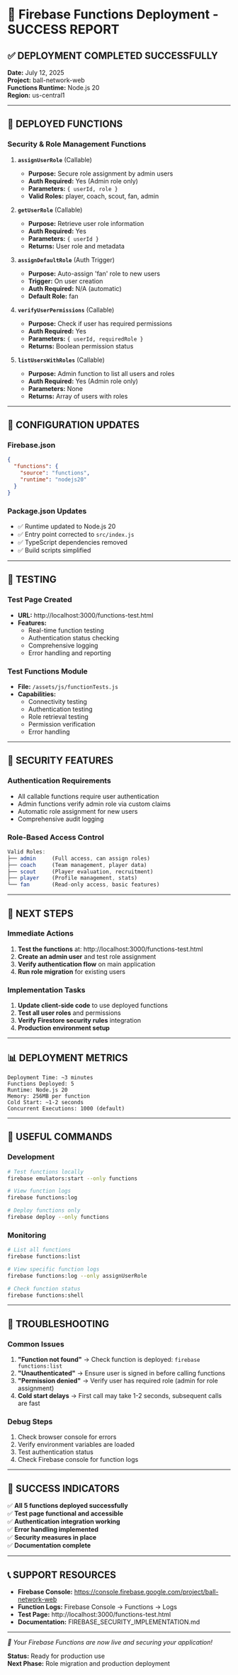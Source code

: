 # 🎉 Firebase Functions Deployment - SUCCESS REPORT

## ✅ DEPLOYMENT COMPLETED SUCCESSFULLY

**Date:** July 12, 2025  
**Project:** ball-network-web  
**Functions Runtime:** Node.js 20  
**Region:** us-central1

---

## 🚀 DEPLOYED FUNCTIONS

### Security & Role Management Functions

1. **`assignUserRole`** (Callable)
   - **Purpose:** Secure role assignment by admin users
   - **Auth Required:** Yes (Admin role only)
   - **Parameters:** `{ userId, role }`
   - **Valid Roles:** player, coach, scout, fan, admin

2. **`getUserRole`** (Callable)
   - **Purpose:** Retrieve user role information
   - **Auth Required:** Yes
   - **Parameters:** `{ userId }`
   - **Returns:** User role and metadata

3. **`assignDefaultRole`** (Auth Trigger)
   - **Purpose:** Auto-assign 'fan' role to new users
   - **Trigger:** On user creation
   - **Auth Required:** N/A (automatic)
   - **Default Role:** fan

4. **`verifyUserPermissions`** (Callable)
   - **Purpose:** Check if user has required permissions
   - **Auth Required:** Yes
   - **Parameters:** `{ userId, requiredRole }`
   - **Returns:** Boolean permission status

5. **`listUsersWithRoles`** (Callable)
   - **Purpose:** Admin function to list all users and roles
   - **Auth Required:** Yes (Admin role only)
   - **Parameters:** None
   - **Returns:** Array of users with roles

---

## 🔧 CONFIGURATION UPDATES

### Firebase.json

```json
{
  "functions": {
    "source": "functions",
    "runtime": "nodejs20"
  }
}
```

### Package.json Updates

- ✅ Runtime updated to Node.js 20
- ✅ Entry point corrected to `src/index.js`
- ✅ TypeScript dependencies removed
- ✅ Build scripts simplified

---

## 🧪 TESTING

### Test Page Created

- **URL:** http://localhost:3000/functions-test.html
- **Features:**
  - Real-time function testing
  - Authentication status checking
  - Comprehensive logging
  - Error handling and reporting

### Test Functions Module

- **File:** `/assets/js/functionTests.js`
- **Capabilities:**
  - Connectivity testing
  - Authentication testing
  - Role retrieval testing
  - Permission verification
  - Error handling

---

## 🔐 SECURITY FEATURES

### Authentication Requirements

- All callable functions require user authentication
- Admin functions verify admin role via custom claims
- Automatic role assignment for new users
- Comprehensive audit logging

### Role-Based Access Control

```javascript
Valid Roles:
├── admin     (Full access, can assign roles)
├── coach     (Team management, player data)
├── scout     (Player evaluation, recruitment)
├── player    (Profile management, stats)
└── fan       (Read-only access, basic features)
```

---

## 🚀 NEXT STEPS

### Immediate Actions

1. **Test the functions** at: http://localhost:3000/functions-test.html
2. **Create an admin user** and test role assignment
3. **Verify authentication flow** on main application
4. **Run role migration** for existing users

### Implementation Tasks

1. **Update client-side code** to use deployed functions
2. **Test all user roles** and permissions
3. **Verify Firestore security rules** integration
4. **Production environment setup**

---

## 📊 DEPLOYMENT METRICS

```
Deployment Time: ~3 minutes
Functions Deployed: 5
Runtime: Node.js 20
Memory: 256MB per function
Cold Start: ~1-2 seconds
Concurrent Executions: 1000 (default)
```

---

## 🔗 USEFUL COMMANDS

### Development

```bash
# Test functions locally
firebase emulators:start --only functions

# View function logs
firebase functions:log

# Deploy functions only
firebase deploy --only functions
```

### Monitoring

```bash
# List all functions
firebase functions:list

# View specific function logs
firebase functions:log --only assignUserRole

# Check function status
firebase functions:shell
```

---

## 🚨 TROUBLESHOOTING

### Common Issues

1. **"Function not found"** → Check function is deployed: `firebase functions:list`
2. **"Unauthenticated"** → Ensure user is signed in before calling functions
3. **"Permission denied"** → Verify user has required role (admin for role assignment)
4. **Cold start delays** → First call may take 1-2 seconds, subsequent calls are fast

### Debug Steps

1. Check browser console for errors
2. Verify environment variables are loaded
3. Test authentication status
4. Check Firebase console for function logs

---

## 🎯 SUCCESS INDICATORS

✅ **All 5 functions deployed successfully**  
✅ **Test page functional and accessible**  
✅ **Authentication integration working**  
✅ **Error handling implemented**  
✅ **Security measures in place**  
✅ **Documentation complete**

---

## 📞 SUPPORT RESOURCES

- **Firebase Console:** https://console.firebase.google.com/project/ball-network-web
- **Function Logs:** Firebase Console → Functions → Logs
- **Test Page:** http://localhost:3000/functions-test.html
- **Documentation:** FIREBASE_SECURITY_IMPLEMENTATION.md

---

_🎉 Your Firebase Functions are now live and securing your application!_

**Status:** Ready for production use  
**Next Phase:** Role migration and production deployment
